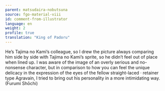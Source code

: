 ```yaml
---
parent: matsudaira-nobutsuna
source: fgo-material-viii
id: comment-from-illustrator
language: en
weight: 2
profile: true
translation: "King of Padoru"
---
```


He’s Tajima no Kami’s colleague, so I drew the picture always comparing him side by side with Tajima no Kami’s sprite, so he didn’t feel out of place when lined up. I was aware of the image of an overly serious and no-nonsense character, but in comparison to how you can feel the unique delicacy in the expression of the eyes of the fellow straight-laced · retainer type Agravain, I tried to bring out his personality in a more intimidating way. (Furumi Shōchi)
